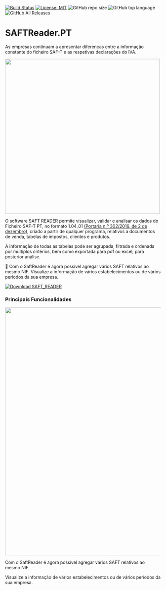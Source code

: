 [![Build Status](https://dev.azure.com/ProgramaticaSoftware/SAFTReaderPT/_apis/build/status/ruialexrib.SAFTReader.PT?branchName=master)](https://dev.azure.com/ProgramaticaSoftware/SAFTReaderPT/_build/latest?definitionId=18&branchName=master) [![License: MIT](https://img.shields.io/badge/License-MIT-yellow.svg)](https://opensource.org/licenses/MIT) ![GitHub repo size](https://img.shields.io/github/repo-size/ruialexrib/Programatica.SAFTReader) ![GitHub top language](https://img.shields.io/github/languages/top/ruialexrib/Programatica.SAFTReader) ![GitHub All Releases](https://img.shields.io/github/downloads/ruialexrib/Programatica.SAFTReader/total)

# SAFTReader.PT

As empresas continuam a apresentar diferenças entre a informação constante do ficheiro SAF-T e as respetivas declarações do IVA.

<img src="https://github.com/ruialexrib/Programatica.SAFTReader/blob/master/demos/logo.png?raw=true" width="500">

O software SAFT READER permite visualizar, validar e analisar os dados do Ficheiro SAF-T PT, no formato 1.04_01 [(Portaria n.º 302/2016, de 2 de dezembro)](https://info.portaldasfinancas.gov.pt/pt/informacao_fiscal/legislacao/diplomas_legislativos/Documents/Portaria_302_2016.pdf), criado a partir de qualquer programa, relativos a documentos de venda, tabelas de impostos, clientes e produtos. 

A informação de todas as tabelas pode ser agrupada, filtrada e ordenada por multiplos critérios, bem como exportada para pdf ou excel, para posterior análise.

📢 Com o SaftReader é agora possível agregar vários SAFT relativos ao mesmo NIF. Visualize a informação de vários estabelecimentos ou de vários períodos da sua empresa.

[![Download SAFT_READER](https://img.shields.io/badge/Download-SaftReader.zip-blue?style=for-the-badge)](https://github.com/ruialexrib/Programatica.SAFTReader/releases/latest/download/saftreader.zip)

### Principais Funcionalidades

<img src="https://github.com/ruialexrib/Programatica.SAFTReader/blob/master/demos/Demo.gif?raw=true" width="800">

Com o SaftReader é agora possível agregar vários SAFT relativos ao mesmo NIF. 

Visualize a informação de vários estabelecimentos ou de vários períodos da sua empresa.
